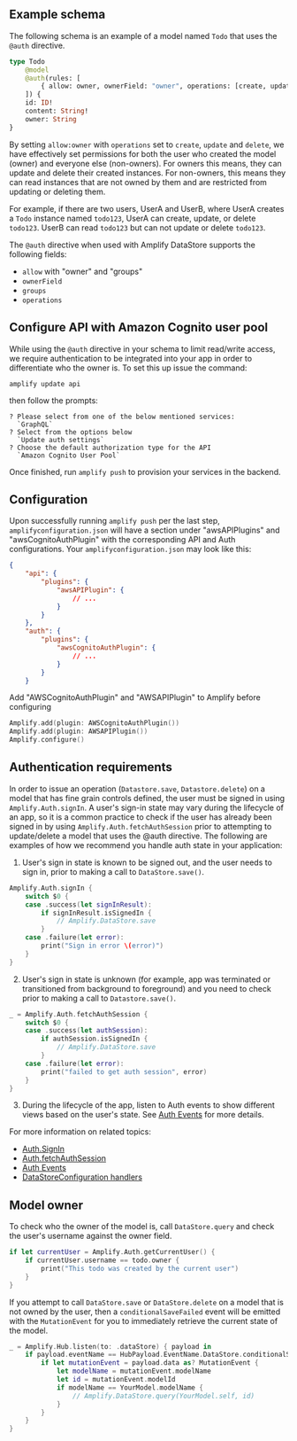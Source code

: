 ## Example schema

The following schema is an example of a model named `Todo` that uses the `@auth` directive.

```graphql
type Todo
    @model
    @auth(rules: [
        { allow: owner, ownerField: "owner", operations: [create, update, delete] },
    ]) {
    id: ID!
    content: String!
    owner: String
}
```

By setting `allow:owner` with `operations` set to `create`, `update` and `delete`, we have effectively set permissions for both the user who created the model (owner) and everyone else (non-owners). For owners this means, they can update and delete their created instances. For non-owners, this means they can read instances that are not owned by them and are restricted from updating or deleting them.

For example, if there are two users, UserA and UserB, where UserA creates a `Todo` instance named `todo123`, UserA can create, update, or delete `todo123`. UserB can read `todo123` but can not update or delete `todo123`.

The `@auth` directive when used with Amplify DataStore supports the following fields:

  - `allow` with "owner" and "groups"
  - `ownerField`
  - `groups`
  - `operations`

## Configure API with Amazon Cognito user pool

While using the `@auth` directive in your schema to limit read/write access, we require authentication to be integrated into your app in order to differentiate who the owner is. To set this up issue the command:

```console
amplify update api
```

then follow the prompts:

```console
? Please select from one of the below mentioned services: 
  `GraphQL`
? Select from the options below 
  `Update auth settings`
? Choose the default authorization type for the API 
  `Amazon Cognito User Pool`
```

Once finished, run `amplify push` to provision your services in the backend.

## Configuration

Upon successfully running `amplify push` per the last step, `amplifyconfiguration.json` will have a section under "awsAPIPlugins" and "awsCognitoAuthPlugin" with the corresponding API and Auth configurations. Your `amplifyconfiguration.json` may look like this:

```json
{
    "api": {
        "plugins": {
            "awsAPIPlugin": {
                // ...
            }
        }
    },
    "auth": {
        "plugins": {
            "awsCognitoAuthPlugin": {
                // ...
            }
        }
    }
```

Add "AWSCognitoAuthPlugin" and "AWSAPIPlugin" to Amplify before configuring

```swift
Amplify.add(plugin: AWSCognitoAuthPlugin())
Amplify.add(plugin: AWSAPIPlugin())
Amplify.configure()
```

## Authentication requirements

In order to issue an operation (`Datastore.save`, `Datastore.delete`) on a model that has fine grain controls defined, the user must be signed in using `Amplify.Auth.signIn`. A user's sign-in state may vary during the lifecycle of an app, so it is a common practice to check if the user has already been signed in by using `Amplify.Auth.fetchAuthSession` prior to attempting to update/delete a model that uses the @auth directive. The following are examples of how we recommend you handle auth state in your application:

1. User's sign in state is known to be signed out, and the user needs to sign in, prior to making a call to `DataStore.save()`. 

```swift
Amplify.Auth.signIn {
    switch $0 {
    case .success(let signInResult):
        if signInResult.isSignedIn {
            // Amplify.DataStore.save
        }
    case .failure(let error):
        print("Sign in error \(error)")
    }
}
```

2. User's sign in state is unknown (for example, app was terminated or transitioned from background to foreground) and you need to check prior to making a call to `Datastore.save()`. 

```swift
_ = Amplify.Auth.fetchAuthSession {
    switch $0 {
    case .success(let authSession):
        if authSession.isSignedIn {
            // Amplify.DataStore.save
        }
    case .failure(let error):
        print("failed to get auth session", error)
    }
}
```

3. During the lifecycle of the app, listen to Auth events to show different views based on the user's state. See [Auth Events](~/lib/auth/auth-events.md) for more details.


For more information on related topics:

- [Auth.SignIn](~/lib/auth/signin.md)
- [Auth.fetchAuthSession](~/lib/auth/getting-started.md#check-the-current-auth-session)
- [Auth Events](~/lib/auth/auth-events.md)
- [DataStoreConfiguration handlers](~/lib/datastore/conflict.md)

## Model owner

To check who the owner of the model is, call `DataStore.query` and check the user's username against the owner field. 
```swift
if let currentUser = Amplify.Auth.getCurrentUser() {
    if currentUser.username == todo.owner {
        print("This todo was created by the current user")
    }
}
```

If you attempt to call `DataStore.save` or `DataStore.delete` on a model that is not owned by the user, then a `conditionalSaveFailed` event will be emitted with the `MutationEvent` for you to immediately retrieve the current state of the model.

```swift
_ = Amplify.Hub.listen(to: .dataStore) { payload in
    if payload.eventName == HubPayload.EventName.DataStore.conditionalSaveFailed {
        if let mutationEvent = payload.data as? MutationEvent {
            let modelName = mutationEvent.modelName
            let id = mutationEvent.modelId
            if modelName == YourModel.modelName {
                // Amplify.DataStore.query(YourModel.self, id)
            }
        }
    }
}
```
